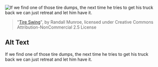 ![If we find one of those tire dumps, the next time he tries to get his truck back we can just retreat and let him have it.](https://imgs.xkcd.com/comics/tire_swing.png)
> "[Tire Swing](https://xkcd.com/1659/)", by Randall Munroe, licensed under Creative Commons Attribution-NonCommercial 2.5 License

## Alt Text
If we find one of those tire dumps, the next time he tries to get his truck back we can just retreat and let him have it.
